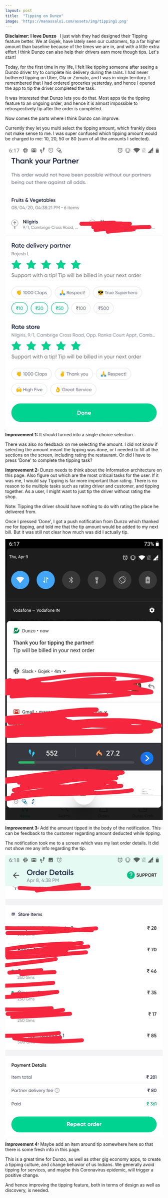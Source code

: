 ```yaml
---
layout: post
title:  "Tipping on Dunzo"
image: 'https://manassaloi.com/assets/img/tipping1.png'
---
```


**Disclaimer: I love Dunzo**
 
I just wish they had designed their Tipping feature better. We at Gojek, have lately seen our customers, tip a far higher amount than baseline because of the times we are in, and with a little extra effort I think Dunzo can also help their drivers earn more though tips. Let's start!

Today, for the first time in my life, I felt like tipping someone after seeing a Dunzo driver try to complete his delivery during the rains. I had never bothered tipping on Uber, Ola or Zomato, and I was in virgin territory. I remembered that I had ordered groceries yesterday, and hence I opened the app to tip the driver completed the task.

It was interested that Dunzo lets you do that. Most apps tie the tipping feature to an ongoing order, and hence it is almost impossible to retrospectively tip after the order is completed.

Now comes the parts where I think Dunzo can improve.

Currently they let you multi select the tipping amount, which frankly does not make sense to me. I was super confused which tipping amount would be charged to me: 10, 20, 50 or 80 (sum of all the amounts I selected).


![Tipping 1](/assets/img/tipping1.png)

**Improvement 1:** It should turned into a single choice selection.

There was also no feedback on me selecting the amount. I did not know if selecting the amount meant the tipping was done, or I needed to fill all the sections on the screen, including rating the restaurant. Or did I have to press 'Done' to complete the tipping task?

**Improvement 2:** Dunzo needs to think about the Information architecture on this page. Also figure out which are the most critical tasks for the user. If it was me, I would say Tipping is far more important than rating. There is no reason to tie multiple tasks such as rating driver and customer, and tipping together. As a user, I might want to just tip the driver without rating the shop.

Note: Tipping the driver should have nothing to do with rating the place he delivered from.

Once I pressed 'Done', I got a push notification from Dunzo which thanked me for tipping, and told me that the tip amount would be added to my next bill. But it was still not clear how much was did I actually tip.

![Tipping 2](/assets/img/tipping2.png)

**Improvement 3:** Add the amount tipped in the body of the notification. This can be feedback to the customer regarding amount deducted while tipping.

The notification took me to a screen which was my last order details. It did not show me any info regarding the tip.

![Tipping 3](/assets/img/tipping3.png)

**Improvement 4:** Maybe add an item around tip somewhere here so that there is some fresh info in this page.


This is a great time for Dunzo, as well as other gig economy apps, to create a tipping culture, and change behavior of us Indians. We generally avoid tipping for services, and maybe this Coronavirus epidemic, will trigger a positive change.

And hence improving the tipping feature, both in terms of design as well as discovery, is needed.
